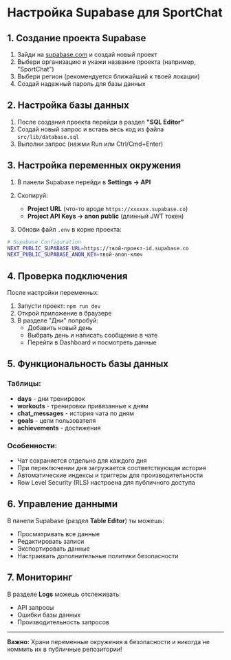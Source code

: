 # Настройка Supabase для SportChat

## 1. Создание проекта Supabase

1. Зайди на [supabase.com](https://supabase.com) и создай новый проект
2. Выбери организацию и укажи название проекта (например, "SportChat")
3. Выбери регион (рекомендуется ближайший к твоей локации)
4. Создай надежный пароль для базы данных

## 2. Настройка базы данных

1. После создания проекта перейди в раздел **"SQL Editor"**
2. Создай новый запрос и вставь весь код из файла `src/lib/database.sql`
3. Выполни запрос (нажми Run или Ctrl/Cmd+Enter)

## 3. Настройка переменных окружения

1. В панели Supabase перейди в **Settings → API**
2. Скопируй:
   - **Project URL** (что-то вроде `https://xxxxxx.supabase.co`)
   - **Project API Keys → anon public** (длинный JWT токен)

3. Обнови файл `.env` в корне проекта:

```bash
# Supabase Configuration
NEXT_PUBLIC_SUPABASE_URL=https://твой-проект-id.supabase.co
NEXT_PUBLIC_SUPABASE_ANON_KEY=твой-anon-ключ
```

## 4. Проверка подключения

После настройки переменных:

1. Запусти проект: `npm run dev`
2. Открой приложение в браузере
3. В разделе "Дни" попробуй:
   - Добавить новый день
   - Выбрать день и написать сообщение в чате
   - Перейти в Dashboard и посмотреть данные

## 5. Функциональность базы данных

### Таблицы:
- **days** - дни тренировок
- **workouts** - тренировки привязанные к дням
- **chat_messages** - история чата по дням  
- **goals** - цели пользователя
- **achievements** - достижения

### Особенности:
- Чат сохраняется отдельно для каждого дня
- При переключении дня загружается соответствующая история
- Автоматические индексы и триггеры для производительности
- Row Level Security (RLS) настроена для публичного доступа

## 6. Управление данными

В панели Supabase (раздел **Table Editor**) ты можешь:
- Просматривать все данные
- Редактировать записи
- Экспортировать данные
- Настраивать дополнительные политики безопасности

## 7. Мониторинг

В разделе **Logs** можешь отслеживать:
- API запросы
- Ошибки базы данных
- Производительность запросов

---

**Важно:** Храни переменные окружения в безопасности и никогда не коммить их в публичные репозитории!